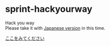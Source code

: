 # sprint-hackyourway
Hack you way  
Please take it with [Japanese version](README_ja.md) in this time.

[ここをみてください](https://github.com/kojisato118/codecheck-998/blob/master/answer.md)
